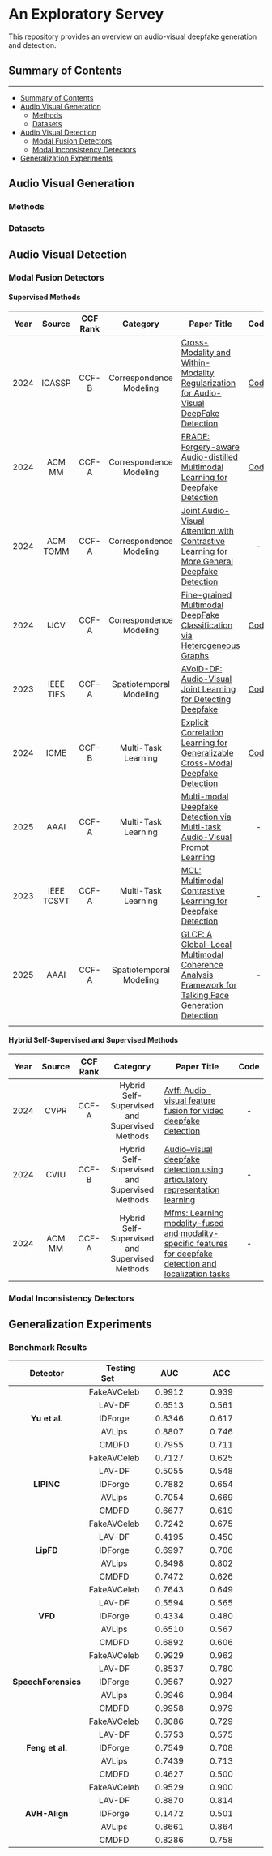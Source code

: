 # An Exploratory Servey
This repository provides an overview on audio-visual deepfake generation and detection.

## Summary of Contents
---
- [Summary of Contents](#Summary-of-Contents)
- [Audio Visual Generation](#Audio-Visual-Generation)
  - [Methods](#Methods)
  - [Datasets](#Datasets)
- [Audio Visual Detection](#Audio-Visual-Detection)
  - [Modal Fusion Detectors](#Modal-Fusion-Detectors)
  - [Modal Inconsistency Detectors](#Modal-Inconsistency-Detectors)
- [Generalization Experiments](#Generalization-Experiments)

## Audio Visual Generation

### Methods

### Datasets



## Audio Visual Detection

### Modal Fusion Detectors

#### Supervised Methods
|Year|Source|CCF Rank|Category|Paper Title|Code|
|:-:|:-:|:-:|:-:|-|:-:|
|2024|ICASSP|CCF-B|Correspondence Modeling|[Cross-Modality and Within-Modality Regularization for Audio-Visual DeepFake Detection](https://arxiv.org/abs/2401.05746)|[Code](https://github.com/Vincent-ZHQ/MRDF)|
|2024|ACM MM|CCF-A|Correspondence Modeling|[FRADE: Forgery-aware Audio-distilled Multimodal Learning for Deepfake Detection](https://dl.acm.org/doi/10.1145/3664647.3681672)|[Code](https://github.com/niefengxxx/FRADE)|
|2024|ACM TOMM|CCF-A|Correspondence Modeling|[Joint Audio-Visual Attention with Contrastive Learning for More General Deepfake Detection](https://dl.acm.org/doi/10.1145/3625100)|-|
|2024|IJCV|CCF-A|Correspondence Modeling|[Fine-grained Multimodal DeepFake Classification via Heterogeneous Graphs](https://link.springer.com/article/10.1007/s11263-024-02128-1)|[Code](https://github.com/yinql1995/Fine-grained-Multimodal-DeepFake-Classification/)
|2023|IEEE TIFS|CCF-A|Spatiotemporal Modeling|[AVoiD-DF: Audio-Visual Joint Learning for Detecting Deepfake](https://ieeexplore.ieee.org/document/10081373)|[Code](https://github.com/SYSU-DISG/AVoiD-DF)|
|2024|ICME|CCF-B|Multi-Task Learning|[Explicit Correlation Learning for Generalizable Cross-Modal Deepfake Detection](https://ieeexplore.ieee.org/document/10687814)|[Code](https://github.com/ljj898/CMDFD-Dataset-and-Deepfake-Detection)|
|2025|AAAI|CCF-A|Multi-Task Learning|[Multi-modal Deepfake Detection via Multi-task Audio-Visual Prompt Learning](https://ojs.aaai.org/index.php/AAAI/article/view/32042)|-|
|2023|IEEE TCSVT|CCF-A|Multi-Task Learning|[MCL: Multimodal Contrastive Learning for Deepfake Detection](https://ieeexplore.ieee.org/document/10243082)|-|   
|2025|AAAI|CCF-A|Spatiotemporal Modeling|[GLCF: A Global-Local Multimodal Coherence Analysis Framework for Talking Face Generation Detection](https://arxiv.org/abs/2412.13656)|-|
||
#### Hybrid Self-Supervised and Supervised Methods
|Year|Source|CCF Rank|Category|Paper Title|Code|
|:-:|:-:|:-:|:-:|-|:-:|
|2024|CVPR|CCF-A|Hybrid Self-Supervised and Supervised Methods|[Avff: Audio-visual feature fusion for video deepfake detection](https://openaccess.thecvf.com/content/CVPR2024W/WIFS/html/Oorloff_AVFF_Audio-Visual_Feature_Fusion_for_Video_Deepfake_Detection_CVPRW_2024_paper.html)|-|
|2024|CVIU|CCF-B|Hybrid Self-Supervised and Supervised Methods|[Audio–visual deepfake detection using articulatory representation learning](https://www.sciencedirect.com/science/article/abs/pii/S107731422400115X)|-|
|2024|ACM MM|CCF-A|Hybrid Self-Supervised and Supervised Methods|[Mfms: Learning modality-fused and modality-specific features for deepfake detection and localization tasks](https://dl.acm.org/doi/abs/10.1145/3652876.3681678)|-|

### Modal Inconsistency Detectors


## Generalization Experiments

### Benchmark Results

|&nbsp;&nbsp;&nbsp;&nbsp;&nbsp;&nbsp;Detector&nbsp;&nbsp;&nbsp;&nbsp;&nbsp;&nbsp;|&nbsp;&nbsp;&nbsp;&nbsp;&nbsp;&nbsp;Testing Set&nbsp;&nbsp;&nbsp;&nbsp;&nbsp;&nbsp;|&nbsp;&nbsp;&nbsp;&nbsp;&nbsp;&nbsp;AUC&nbsp;&nbsp;&nbsp;&nbsp;&nbsp;&nbsp;|&nbsp;&nbsp;&nbsp;&nbsp;&nbsp;&nbsp;ACC&nbsp;&nbsp;&nbsp;&nbsp;&nbsp;&nbsp;|&nbsp;&nbsp;&nbsp;&nbsp;&nbsp;&nbsp;Precision&nbsp;&nbsp;&nbsp;&nbsp;&nbsp;&nbsp;|&nbsp;&nbsp;&nbsp;&nbsp;&nbsp;&nbsp;Recall&nbsp;&nbsp;&nbsp;&nbsp;&nbsp;&nbsp;|
|:-:|:-:|:-:|:-:|:-:|:-:|
|                     | FakeAVCeleb | 0.9912 | 0.939 | 0.8998 | 0.988 |
|                     | LAV-DF      | 0.6513 | 0.561 | 0.5340 | 0.958 |
| **Yu et al.**       | IDForge     | 0.8346 | 0.617 | 0.5711 | 0.940 |
|                     | AVLips      | 0.8807 | 0.746 | 0.6864 | 0.906 |
|                     | CMDFD       | 0.7955 | 0.711 | 0.6924 | 0.757 |
|                     | FakeAVCeleb | 0.7127 | 0.625 | 0.6371 | 0.492 |
|                     | LAV-DF      | 0.5055 | 0.548 | 0.4494 | 0.211 |
| **LIPINC**          | IDForge     | 0.7882 | 0.654 | 0.8791 | 0.216 |
|                     | AVLips      | 0.7054 | 0.669 | 0.6045 | 0.353 |
|                     | CMDFD       | 0.6677 | 0.619 | 0.6503 | 0.416 |
|                     | FakeAVCeleb | 0.7242 | 0.675 | 0.8159 | 0.415 |
|                     | LAV-DF      | 0.4195 | 0.450 | 0.5112 | 0.500 |
| **LipFD**           | IDForge     | 0.6997 | 0.706 | 0.6129 | 0.055 |
|                     | AVLips      | 0.8498 | 0.802 | 0.9620 | 0.631 |
|                     | CMDFD       | 0.7472 | 0.626 | 0.6949 | 0.323 |
|                     | FakeAVCeleb | 0.7643 | 0.649 | 0.8266 | 0.454 |
|                     | LAV-DF      | 0.5594 | 0.565 | 0.5144 | 0.135 |
| **VFD**             | IDForge     | 0.4334 | 0.480 | 0.6895 | 0.504 |
|                     | AVLips      | 0.6510 | 0.567 | 0.6433 | 0.287 |
|                     | CMDFD       | 0.6892 | 0.606 | 0.7947 | 0.370 |
|                     | FakeAVCeleb | 0.9929 | 0.962 | 0.9408 | 0.986 |
|                     | LAV-DF      | 0.8537 | 0.780 | 0.7778 | 0.784 |
| **SpeechForensics** | IDForge     | 0.9567 | 0.927 | 0.9514 | 0.900 |
|                     | AVLips      | 0.9946 | 0.984 | 0.9899 | 0.978 |
|                     | CMDFD       | 0.9958 | 0.979 | 0.9878 | 0.970 |
|                     | FakeAVCeleb | 0.8086 | 0.729 | 0.6803 | 0.864 |
|                     | LAV-DF      | 0.5753 | 0.575 | 0.5632 | 0.668 |
| **Feng et al.**     | IDForge     | 0.7549 | 0.708 | 0.7023 | 0.722 |
|                     | AVLips      | 0.7439 | 0.713 | 0.7530 | 0.634 |
|                     | CMDFD       | 0.4627 | 0.500 | 0.5000 | 1.000 |
|                     | FakeAVCeleb | 0.9529 | 0.900 | 0.8556 | 0.962 |
|                     | LAV-DF      | 0.8870 | 0.814 | 0.7549 | 0.930 |
| **AVH-Align**       | IDForge     | 0.1472 | 0.501 | 0.5005 | 1.000 |
|                     | AVLips      | 0.8661 | 0.864 | 0.8085 | 0.954 |
|                     | CMDFD       | 0.8286 | 0.758 | 0.7287 | 0.822 |
